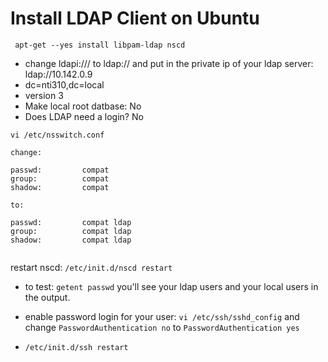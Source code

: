 # Install LDAP Client on Ubuntu

```
 apt-get --yes install libpam-ldap nscd
 ```
 
   * change ldapi:/// to ldap:// and put in the private ip of your ldap server: ldap://10.142.0.9
   * dc=nti310,dc=local
   * version 3
   * Make local root datbase: No
   * Does LDAP need a login?  No
   
   ```
   vi /etc/nsswitch.conf
   
   change:
   
passwd:         compat
group:          compat
shadow:         compat

   to:

passwd:         compat ldap
group:          compat ldap
shadow:         compat ldap

   
   ```
restart nscd: `/etc/init.d/nscd restart`

* to test: `getent passwd` you'll see your ldap users and your local users in the output.
* enable password login for your user: `vi /etc/ssh/sshd_config` and change `PasswordAuthentication no` to `PasswordAuthentication yes`

* `/etc/init.d/ssh restart`
